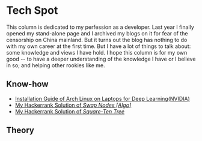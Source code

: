 # Tech Spot

This column is dedicated to my perfession as a developer. Last year I finally opened my stand-alone page and I archived my blogs on it for fear of the censorship on China mainland. But it turns out the blog has nothing to do with my own career at the first time. But I have a lot of things to talk about: some knowledge and views I have hold. I hope this column is for my own good -- to have a deeper understanding of the knowledge I have or I believe in so; and helping other rookies like me.

## Know-how

* [Installation Guide of Arch Linux on Laptops for Deep Learning(NVIDIA)](posts_tech/2019-12-15-12.md)
* [My Hackerrank Solution of *Swap Nodes [Algo]*](posts_tech/2021-03-17-hkrk.md)
* [My Hackerrank Solution of *Square-Ten Tree*](posts_tech/2021-04-09-hkrk.md)
## Theory
